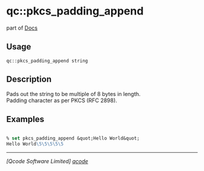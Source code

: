 qc::pkcs_padding_append
=======================

part of [Docs](.)

Usage
-----
`qc::pkcs_padding_append string`

Description
-----------
Pads out the string to be multiple of 8 bytes in length.<br/>Padding character as per PKCS (RFC 2898).

Examples
--------
```tcl

% set pkcs_padding_append &quot;Hello World&quot;
Hello World\5\5\5\5\5

```

----------------------------------
*[Qcode Software Limited] [qcode]*

[qcode]: www.qcode.co.uk "Qcode Software"
